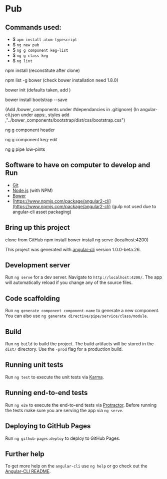 # Pub

## Commands used:
* $ `apm install atom-typescript`
* $ `ng new pub`
* $ `ng g component keg-list`
* $ `ng g class keg`
* $ `ng lint`

npm install (reconstitute after clone)

npm list -g bower (check bower installation need 1.8.0)

bower init (defaults taken, add )

bower install bootstrap --save

(Add /bower_components under #dependancies in .gitignore)
(In angular-cli.json under apps:, styles add ,"../bower_components/bootstrap/dist/css/bootstrap.css")

ng g component header

ng g component keg-edit

ng g pipe low-pints


## Software to have on computer to develop and Run
* [Git](https://git-scm.com/)
* [Node.js](https://nodejs.org/) (with NPM)
* [Bower](https://bower.io/)
* [https://www.npmjs.com/package/angular2-cli](https://www.npmjs.com/package/angular2-cli)
(gulp not used due to angular-cli asset packaging)

## Bring up this project
clone from GitHub
npm install
bower install
ng serve (localhost:4200)

This project was generated with [angular-cli](https://github.com/angular/angular-cli) version 1.0.0-beta.26.

## Development server
Run `ng serve` for a dev server. Navigate to `http://localhost:4200/`. The app will automatically reload if you change any of the source files.

## Code scaffolding

Run `ng generate component component-name` to generate a new component. You can also use `ng generate directive/pipe/service/class/module`.

## Build

Run `ng build` to build the project. The build artifacts will be stored in the `dist/` directory. Use the `-prod` flag for a production build.

## Running unit tests

Run `ng test` to execute the unit tests via [Karma](https://karma-runner.github.io).

## Running end-to-end tests

Run `ng e2e` to execute the end-to-end tests via [Protractor](http://www.protractortest.org/).
Before running the tests make sure you are serving the app via `ng serve`.

## Deploying to GitHub Pages

Run `ng github-pages:deploy` to deploy to GitHub Pages.

## Further help

To get more help on the `angular-cli` use `ng help` or go check out the [Angular-CLI README](https://github.com/angular/angular-cli/blob/master/README.md).
